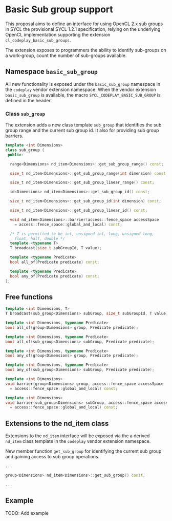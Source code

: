 # Basic Sub group support

This proposal aims to define an interface for using OpenCL 2.x sub groups in
SYCL the provisional SYCL 1.2.1 specification, relying on the underlying
OpenCL implementation supporting the extension `cl_codeplay_basic_sub_groups`.

The extension exposes to programmers the ability to identify sub-groups
on a work-group, count the number of sub-groups available.

## Namespace `basic_sub_group`

All new functionality is exposed under the `basic_sub_group` namespace
in the `codeplay` vendor extension namespace.
When the vendor extension `basic_sub_group` is available, the macro
`SYCL_CODEPLAY_BASIC_SUB_GROUP` is defined in the header.

### Class `sub_group`

The extension adds a new class template `sub_group` that identifies the 
sub group range and the current sub group id. 
It also for providing sub group barriers.

```cpp
template <int Dimensions>
class sub_group {
 public:

  range<Dimensions> nd_item<Dimensions>::get_sub_group_range() const;

  size_t nd_item<Dimensions>::get_sub_group_range(int dimension) const;

  size_t nd_item<Dimensions>::get_sub_group_linear_range() const;

  id<Dimensions> nd_item<Dimensions>::get_sub_group_id() const;

  size_t nd_item<Dimensions>::get_sub_group_id(int dimension) const;

  size_t nd_item<Dimensions>::get_sub_group_linear_id() const;

  void nd_item<Dimensions>::barrier(access::fence_space accessSpace
    = access::fence_space::global_and_local) const;

  /* T is permitted to be int, unsigned int, long, unsigned long, 
    float, half, double */
  template <typename T>
  T broadcast(size_t subGroupId, T value);

  template <typename Predicate>
  bool all_of(Predicate predicate) const;

  template <typename Predicate>
  bool any_of(Predicate predicate) const;
};
```

## Free functions

```cpp
template <int Dimensions, T>
T broadcast(sub_group<Dimensions> subGroup, size_t subGroupId, T value);

template <int Dimensions, typename Predicate>
bool all_of(group<Dimensions> group, Predicate predicate);

template <int Dimensions, typename Predicate>
bool all_of(sub_group<Dimensions> subGroup, Predicate predicate);

template <int Dimensions, typename Predicate>
bool any_of(group<Dimensions> group, Predicate predicate);

template <int Dimensions, typename Predicate>
bool any_of(sub_group<Dimensions> subGroup, Predicate predicate);

template <int Dimensions>
void barrier(group<Dimensions> group, access::fence_space accessSpace
  = access::fence_space::global_and_local) const;

template <int Dimensions>
void barrier(sub_group<Dimensions> subGroup, access::fence_space accessSpace
  = access::fence_space::global_and_local) const;
```

## Extensions to the nd_item class

Extensions to the `nd_item` interface will be exposed via the a derived `nd_item` class template in the `codeplay` vendor extension namespace.

New member function `get_sub_group` for identifying the current sub group and gaining access to sub group operations.

```cpp
...

group<Dimensions> nd_item<Dimensions>::get_sub_group() const;

...
```

## Example

TODO: Add example
